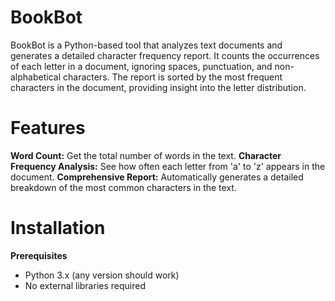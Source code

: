 # BookBot
BookBot is a Python-based tool that analyzes text documents and generates a detailed character frequency report. It counts the occurrences of each letter in a document, ignoring spaces, punctuation, and non-alphabetical characters. The report is sorted by the most frequent characters in the document, providing insight into the letter distribution.

# Features
**Word Count:** Get the total number of words in the text.
**Character Frequency Analysis:** See how often each letter from 'a' to 'z' appears in the document.
**Comprehensive Report:** Automatically generates a detailed breakdown of the most common characters in the text.

# Installation
**Prerequisites**
- Python 3.x (any version should work)
- No external libraries required
